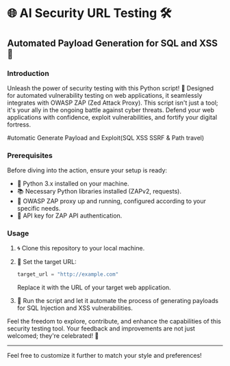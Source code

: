 

# 🌐 AI Security URL Testing 🛠️
 
## Automated Payload Generation for SQL and XSS 🚀

### Introduction
 
Unleash the power of security testing with this Python script! 🐍 Designed for automated vulnerability testing on web applications, it seamlessly integrates with OWASP ZAP (Zed Attack Proxy). This script isn't just a tool; it's your ally in the ongoing battle against cyber threats. Defend your web applications with confidence, exploit vulnerabilities, and fortify your digital fortress.

#utomatic Generate Payload and Exploit(SQL XSS SSRF & Path travel)

### Prerequisites

Before diving into the action, ensure your setup is ready:

- 🐍 Python 3.x installed on your machine.
- 📚 Necessary Python libraries installed (ZAPv2, requests).
- 🔄 OWASP ZAP proxy up and running, configured according to your specific needs.
- 🔑 API key for ZAP API authentication.

### Usage

1. 🌀 Clone this repository to your local machine.

2. 🎯 Set the target URL:
   ```python
   target_url = "http://example.com"
   ```
   Replace it with the URL of your target web application.

3. 🚀 Run the script and let it automate the process of generating payloads for SQL Injection and XSS vulnerabilities.

Feel the freedom to explore, contribute, and enhance the capabilities of this security testing tool. Your feedback and improvements are not just welcomed; they're celebrated! 🎉

---

Feel free to customize it further to match your style and preferences!
